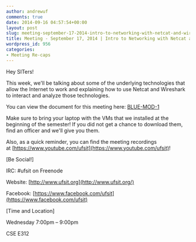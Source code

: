 ```yaml
---
author: andrewuf
comments: true
date: 2014-09-16 04:57:54+00:00
layout: post
slug: meeting-september-17-2014-intro-to-networking-with-netcat-and-wireshark
title: Meeting - September 17, 2014 | Intro to Networking with Netcat and Wireshark
wordpress_id: 956
categories:
- Meeting Re-caps
---
```


Hey SITers!


This week, we'll be talking about some of the underlying technologies that allow the Internet to work and explaining how to use Netcat and Wireshark to interact and analyze those technologies.







You can view the document for this meeting here: [BLUE-MOD-1](http://www.andrewjkerr.com/blue-mod-1.pdf)







Make sure to bring your laptop with the VMs that we installed at the beginning of the semester! If you did not get a chance to download them, find an officer and we'll give you them.










Also, as a quick reminder, you can find the meeting recordings at [https://www.youtube.com/ufsit](https://www.youtube.com/ufsit)!







[Be Social!]




IRC: #ufsit on Freenode




Website: [http://www.ufsit.org](http://www.ufsit.org/)




Facebook: [https://www.facebook.com/ufsit](https://www.facebook.com/ufsit)







[Time and Location]




Wednesday 7:00pm – 9:00pm




CSE E312



